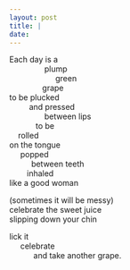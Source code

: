 ```yaml
---
layout: post
title: |
date:
---
```


Each day is a  
                plump  
                     green   
               grape  
to be plucked  
         and pressed  
                between lips  
            to be  
    rolled   
on the tongue  
     popped   
          between teeth  
        inhaled   
like a good woman

(sometimes it will be messy)  
celebrate the sweet juice  
slipping down your chin  

lick it  
     celebrate  
           and take another grape.  
